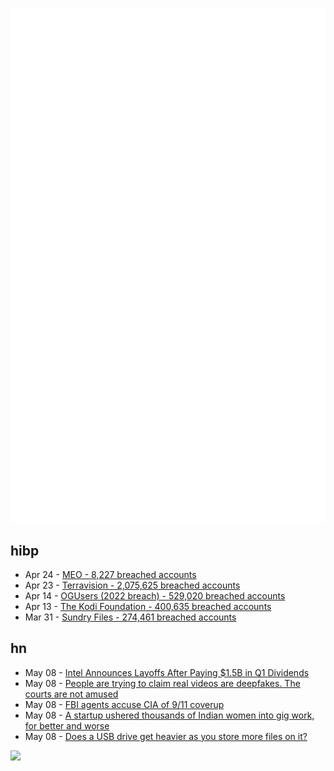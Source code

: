 ![Metrics](https://raw.githubusercontent.com/phixion/phixion/master/metrics.svg)

## hibp

<!--
for https://github.com/phixion/phixion/blob/main/.github/workflows/feeds.yml
-->
<!--START_SECTION:haveibeenpwnd-->
- Apr 24 - [MEO - 8,227 breached accounts](https://haveibeenpwned.com/PwnedWebsites#MEO)
- Apr 23 - [Terravision - 2,075,625 breached accounts](https://haveibeenpwned.com/PwnedWebsites#Terravision)
- Apr 14 - [OGUsers (2022 breach) - 529,020 breached accounts](https://haveibeenpwned.com/PwnedWebsites#OGUsers2022)
- Apr 13 - [The Kodi Foundation - 400,635 breached accounts](https://haveibeenpwned.com/PwnedWebsites#KodiFoundation)
- Mar 31 - [Sundry Files - 274,461 breached accounts](https://haveibeenpwned.com/PwnedWebsites#SundryFiles)
<!--END_SECTION:haveibeenpwnd-->

## hn

<!--
for https://github.com/phixion/phixion/blob/main/.github/workflows/feeds.yml
-->
<!--START_SECTION:hn-->
- May 08 - [Intel Announces Layoffs After Paying $1.5B in Q1 Dividends](https://wccftech.com/intel-announces-layoffs-after-paying-1-5-billion-in-q1-dividends/)
- May 08 - [People are trying to claim real videos are deepfakes. The courts are not amused](https://text.npr.org/1174132413)
- May 08 - [FBI agents accuse CIA of 9&#x2F;11 coverup](https://www.spytalk.co/p/exclusive-fbi-agents-accuse-cia-of)
- May 08 - [A startup ushered thousands of Indian women into gig work, for better and worse](https://restofworld.org/2023/urban-company-gig-work-women-india/)
- May 08 - [Does a USB drive get heavier as you store more files on it?](https://www.sciencefocus.com/future-technology/does-a-usb-drive-get-heavier-as-you-store-more-files-on-it/)
<!--END_SECTION:hn-->

<!--
for https://yhype.me
-->
![](https://hit.yhype.me/github/profile?user_id=13013670)
